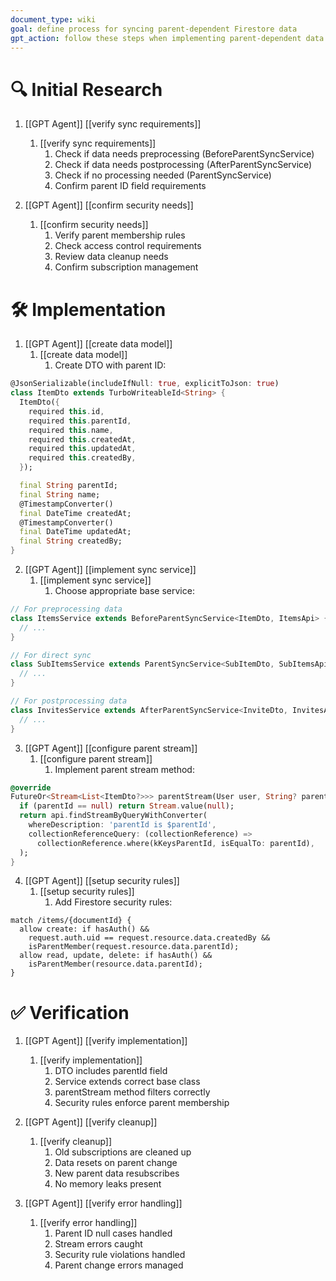 ```yaml
---
document_type: wiki
goal: define process for syncing parent-dependent Firestore data
gpt_action: follow these steps when implementing parent-dependent data sync
---
```


# 🔍 Initial Research

1. [[GPT Agent]] [[verify sync requirements]]
   1. [[verify sync requirements]]
      1. Check if data needs preprocessing (BeforeParentSyncService)
      2. Check if data needs postprocessing (AfterParentSyncService)
      3. Check if no processing needed (ParentSyncService)
      4. Confirm parent ID field requirements

2. [[GPT Agent]] [[confirm security needs]]
   1. [[confirm security needs]]
      1. Verify parent membership rules
      2. Check access control requirements
      3. Review data cleanup needs
      4. Confirm subscription management

# 🛠️ Implementation

1. [[GPT Agent]] [[create data model]]
   1. [[create data model]]
      1. Create DTO with parent ID:
```dart
@JsonSerializable(includeIfNull: true, explicitToJson: true)
class ItemDto extends TurboWriteableId<String> {
  ItemDto({
    required this.id,
    required this.parentId,
    required this.name,
    required this.createdAt,
    required this.updatedAt,
    required this.createdBy,
  });

  final String parentId;
  final String name;
  @TimestampConverter()
  final DateTime createdAt;
  @TimestampConverter()
  final DateTime updatedAt;
  final String createdBy;
}
```

2. [[GPT Agent]] [[implement sync service]]
   1. [[implement sync service]]
      1. Choose appropriate base service:
```dart
// For preprocessing data
class ItemsService extends BeforeParentSyncService<ItemDto, ItemsApi> {
  // ...
}

// For direct sync
class SubItemsService extends ParentSyncService<SubItemDto, SubItemsApi> {
  // ...
}

// For postprocessing data
class InvitesService extends AfterParentSyncService<InviteDto, InvitesApi> {
  // ...
}
```

3. [[GPT Agent]] [[configure parent stream]]
   1. [[configure parent stream]]
      1. Implement parent stream method:
```dart
@override
FutureOr<Stream<List<ItemDto?>>> parentStream(User user, String? parentId) {
  if (parentId == null) return Stream.value(null);
  return api.findStreamByQueryWithConverter(
    whereDescription: 'parentId is $parentId',
    collectionReferenceQuery: (collectionReference) => 
      collectionReference.where(kKeysParentId, isEqualTo: parentId),
  );
}
```

4. [[GPT Agent]] [[setup security rules]]
   1. [[setup security rules]]
      1. Add Firestore security rules:
```
match /items/{documentId} {
  allow create: if hasAuth() && 
    request.auth.uid == request.resource.data.createdBy && 
    isParentMember(request.resource.data.parentId);
  allow read, update, delete: if hasAuth() && 
    isParentMember(resource.data.parentId);
}
```

# ✅ Verification

1. [[GPT Agent]] [[verify implementation]]
   1. [[verify implementation]]
      1. DTO includes parentId field
      2. Service extends correct base class
      3. parentStream method filters correctly
      4. Security rules enforce parent membership

2. [[GPT Agent]] [[verify cleanup]]
   1. [[verify cleanup]]
      1. Old subscriptions are cleaned up
      2. Data resets on parent change
      3. New parent data resubscribes
      4. No memory leaks present

3. [[GPT Agent]] [[verify error handling]]
   1. [[verify error handling]]
      1. Parent ID null cases handled
      2. Stream errors caught
      3. Security rule violations handled
      4. Parent change errors managed
